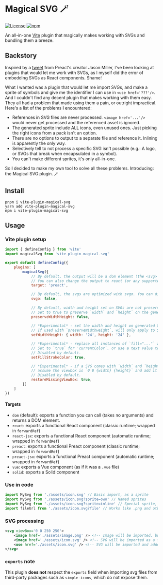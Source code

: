 # Magical SVG 🪄
[![License](https://img.shields.io/github/license/cyyynthia/vite-plugin-magical-svg.svg?style=flat-square)](https://github.com/cyyynthia/vite-plugin-magical-svg/blob/mistress/LICENSE)
[![npm](https://img.shields.io/npm/v/vite-plugin-magical-svg?style=flat-square)](https://npm.im/vite-plugin-magical-svg)

An all-in-one [Vite](https://vitejs.dev/) plugin that magically makes working with SVGs and bundling them a breeze.

## Backstory
Inspired by a [tweet](https://twitter.com/_developit/status/1382838799420514317) from Preact's creator Jason Miller,
I've been looking at plugins that would let me work with SVGs, as I myself did the error of embedding SVGs as React
components. Shame!

What I wanted was a plugin that would let me import SVGs, and make a sprite of symbols and give me the identifier I
can use in `<use href='???'/>`. And I couldn't find any decent plugin that makes working with them easy. They all had
a problem that made using them a pain, or outright impractical. Here's a list of the problems I encountered:

- References in SVG files are never processed. `<image href='...'/>` would never get processed and the referenced asset is ignored.
- The generated sprite include ALL icons, even unused ones. Just picking the right icons from a pack isn't an option.
- There are no options to output to a separate file and reference it. Inlining is apparently the only way.
- Selectively tell to not process a specific SVG isn't possible (e.g.: A logo, or SVGs that break when encapsulated in a symbol).
- You can't make different sprites, it's only all-in-one.

So I decided to make my own tool to solve all these problems. Introducing: the Magical SVG plugin. 🪄

## Install
```
pnpm i vite-plugin-magical-svg
yarn add vite-plugin-magical-svg
npm i vite-plugin-magical-svg
```

## Usage
### Vite plugin setup
```js
import { defineConfig } from 'vite'
import magicalSvg from 'vite-plugin-magical-svg'

export default defineConfig({
	plugins: [
		magicalSvg({
			// By default, the output will be a dom element (the <svg> you can use inside the webpage).
			// You can also change the output to react (or any supported target) to get a component you can use.
			target: 'preact',

			// By default, the svgs are optimized with svgo. You can disable this by setting this to false.
			svgo: false,
		
			// By default, width and height set on SVGs are not preserved.
			// Set to true to preserve `width` and `height` on the generated SVG.
			preserveWidthHeight: false,
			
			// *Experimental* - set the width and height on generated SVGs.
			// If used with `preserveWidthHeight`, will only apply to SVGs without a width/height.
			setWidthHeight: { width: '24', height: '24' },

			// *Experimental* - replace all instances of `fill="..."` and `stroke="..."`.
			// Set to `true` for 'currentColor`, or use a text value to set it to this value.
			// Disabled by default.
			setFillStrokeColor: true,

			// *Experimental* - if a SVG comes with `width` and `height` set but no `viewBox`,
			// assume the viewbox is `0 0 {width} {height}` and add it to the SVG.
			// Disabled by default.
			restoreMissingViewBox: true,
		})
	]
})
```

#### Targets
- `dom` (default): exports a function you can call (takes no arguments) and returns a DOM element.
- `react`: exports a functional React component (classic runtime; wrapped in `forwardRef`)
- `react-jsx`: exports a functional React component (automatic runtime; wrapped in `forwardRef`)
- `preact`: exports a functional Preact component (classic runtime; wrapped in `forwardRef`)
- `preact-jsx`: exports a functional Preact component (automatic runtime; wrapped in `forwardRef`)
- `vue`: exports a Vue component (as if it was a `.vue` file)
- `solid`: exports a Solid component

### Use in code
```js
import MySvg from './assets/icon.svg' // Basic import, as a sprite
import MySvg from './assets/icon.svg?sprite=owo' // Named sprites
import MySvg from './assets/icon.svg?sprite=inline' // Special sprite, inlined in the HTML document
import fileUrl from './assets/icon.svg?file' // Works like .png and other file imports
```

### SVG processing
```xml
<svg viewBox='0 0 250 250'>
	<image href='./assets/image.png' /> <!-- Image will be imported, bundled, and the href will be replaced -->
	<image href='./assets/icon.svg' /> <!-- SVG will be imported as a file (implicit ?file) -->
	<use href='./assets/icon.svg' /> <!-- SVG will be imported and added to the sprite -->
</svg>
```

### `exports` note
This plugin **does not** respect the `exports` field when importing svg files from third-party packages such as
`simple-icons`, which do not expose them.
